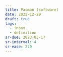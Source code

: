 ```yaml
---
title: Pacman (software)
date: 2022-12-29
draft: true
tags:
  - inbox
  - definition
sr-due: 2023-03-17
sr-interval: 4
sr-ease: 270
---
```

